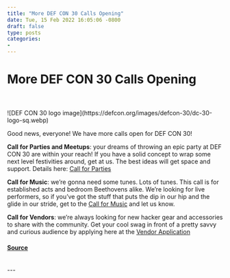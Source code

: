 ```yaml
---
title: "More DEF CON 30 Calls Opening"
date: Tue, 15 Feb 2022 16:05:06 -0800
draft: false
type: posts
categories: 
- 
---
```

# More DEF CON 30 Calls Opening

<br/>

<br/>
![DEF CON 30 logo image](https://defcon.org/images/defcon-30/dc-30-logo-sq.webp)  

Good news, everyone! We have more calls open for DEF CON 30!  
  
**Call for Parties and Meetups**: your dreams of throwing an epic party at DEF CON 30 are within your reach! If you have a solid concept to wrap some next level festivities around, get at us. The best ideas will get space and support. Details here: [Call for Parties](https://defcon.org/html/defcon-30/dc-30-cfopp.html)  
  
**Call for Music**: we’re gonna need some tunes. Lots of tunes. This call is for established acts and bedroom Beethovens alike. We’re looking for live performers, so if you’ve got the stuff that puts the dip in our hip and the glide in our stride, get to the [Call for Music](https://defcon.org/html/defcon-30/dc-30-cfdl.html) and let us know.  
  
**Call for Vendors**: we’re always looking for new hacker gear and accessories to share with the community. Get your cool swag in front of a pretty savvy and curious audience by applying here at the [Vendor Application](https://defcon.org/html/defcon-30/dc-30-cfw.html)

#### [Source](https://defcon.org/html/links/dc-news.html#dc30calls2)

<br/>
---
